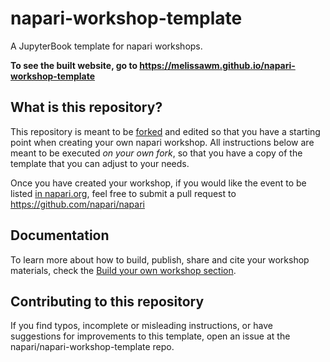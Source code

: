 # napari-workshop-template

A JupyterBook template for napari workshops.

**To see the built website, go to https://melissawm.github.io/napari-workshop-template**

## What is this repository?

This repository is meant to be [forked](https://docs.github.com/en/get-started/quickstart/fork-a-repo) and edited so that you have a starting point when creating your own napari workshop. All instructions below are meant to be executed _on your own fork_, so that you have a copy of the template that you can adjust to your needs.

Once you have created your workshop, if you would like the event to be listed [in napari.org](https://napari.org/stable/further-resources/napari-workshops.html), feel free to submit a pull request to https://github.com/napari/napari

## Documentation

To learn more about how to build, publish, share and cite your workshop materials, check the [Build your own workshop section](https://melissawm.github.io/napari-workshop-template/build_your_workshop.html).

## Contributing to this repository

If you find typos, incomplete or misleading instructions, or have suggestions for improvements to this template, open an issue at the napari/napari-workshop-template repo.
